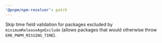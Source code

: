 ```yaml
---
'@pnpm/npm-resolver': patch
---
```


Skip time field validation for packages excluded by `minimumReleaseAgeExclude` (allows packages that would otherwise throw `ERR_PNPM_MISSING_TIME`).
